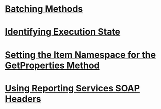 # [Batching Methods](batching-methods.md)
# [Identifying Execution State](identifying-execution-state.md)
# [Setting the Item Namespace for the GetProperties Method](setting-the-item-namespace-for-the-getproperties-method.md)
# [Using Reporting Services SOAP Headers](using-reporting-services-soap-headers.md)
